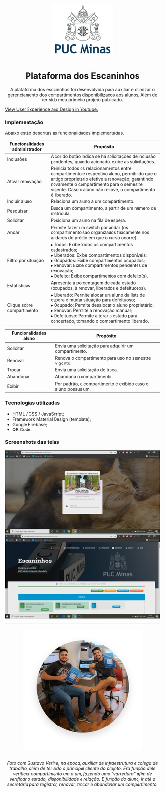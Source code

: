 <h3 align="center">
<img style="" width="200px" src="img/pucminaslogo.png">
</h3>

<h1 align="center">Plataforma dos Escaninhos</h1>
<p align="center">A plataforma dos escaninhos foi desenvolvida para auxiliar e otimizar o gerenciamento dos compartimentos disponibilizados aos alunos. Além de ter sido meu primeiro projeto publicado.</p>

<a href="https://youtu.be/omsPSC1DbAI"> View User Experience and Design in Youtube.</a><br>

### Implementação

Abaixo estão descritas as funcionalidades implementadas.

| Funcionalidades administrador | Propósito |
| ------ | ------ |
| Inclusões | A cor do botão indica se há solicitações de inclusão pendentes, quando acionado, exibe as solicitações. |
| Ativar renovação | Reinicia todos os relacionamentos entre compartimento e respectivo aluno, permitindo que o antigo proprietário efetive a renovação, garantindo novamente o compartimento para o semestre vigente. Caso o aluno não renove, o compartimento é liberado. |
| Incluir aluno | Relaciona um aluno a um compartimento. |
| Pesquisar | Busca um compartimento, a partir de um número de matricula. |
| Solicitar | Posiciona um aluno na fila de espera. |
| Andar | Permite fazer um switch por andar (os compartimento são organizados fisicamente nos andares do prédio em que o curso ocorre). |
| Filtro por situação |▸ Todos: Exibe todos os compartimentos cadastrados; <br>▸ Liberados: Exibe compartimentos disponíveis; <br>▸ Ocupados: Exibe compartimentos ocupados; <br>▸ Renovar: Exibe compartimentos pendentes de renovação; <br>▸ Defeito: Exibe compartimentos com defeito(s). |
| Estátisticas | Apresenta a porcentagem de cada estado (ocupados, à renovar, liberados e defeituosos). |
| Clique sobre compartimento|▸ Liberado: Permite alocar um aluno da lista de espera e mudar situação para defeituoso; <br>▸ Ocupado: Permite desalocar o aluno proprietário;<br> ▸ Renovar: Permite a renovação manual; <br> ▸ Defeituoso: Permite alterar o estado para concertado, tornando o compartimento liberado.|

| Funcionalidades aluno | Propósito |
| ------ | ------ |
| Solicitar | Envia uma solicitação para adquirir um compartimento. |
| Renovar | Renova o compartimento para uso no semestre vigente.|
| Trocar| Envia uma solicitação de troca. |
| Abandonar| Abandona o compartimento.|
| Exibir | Por padrão, o compartimento é exibido caso o aluno possua um.|

### Tecnologias utilizadas

- HTML / CSS / JavaScript;
- Framework Material Design (template);
- Google Firebase;
- QR Code.

### Screenshots das telas

<img src="img/2.png">
<img src="img/4.png">

-------

<h6 align="center"><img width="390px" src="img/1.png"></h6>
<p align="center"><i>Foto com Gustavo Verine, na época, auxiliar de infraestrutura e colega de trabalho, além de ter sido o principal cliente do projeto. Era função dele verificar compartimento um a um, fazendo uma "varredura" afim de verificar o estado, disponibilidade e relação. E função do aluno, ir até a secretária para registrar, renovar, trocar e abandonar um compartimento.</p>